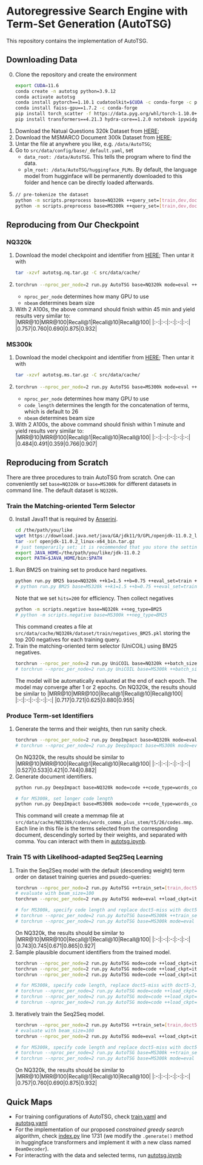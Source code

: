# Autoregressive Search Engine with Term-Set Generation (AutoTSG)

This repository contains the implementation of AutoTSG.

## Downloading Data
0. Clone the repository and create the environment
   ```bash
   export CUDA=11.6
   conda create -n autotsg python=3.9.12
   conda activate autotsg
   conda install pytorch==1.10.1 cudatoolkit=$CUDA -c conda-forge -c pytorch
   conda install faiss-gpu==1.7.2 -c conda-forge
   pip install torch_scatter -f https://data.pyg.org/whl/torch-1.10.0+$CUDA.html
   pip install transformers==4.21.3 hydra-core==1.2.0 notebook ipywidgets psutil
   ```
1. Download the Natual Questions 320k Dataset from [HERE](https://1drv.ms/u/s!AmgRICrhHL4_bh3wgA_e7ejudKQ?e=NvthFS);
2. Download the MSMARCO Document 300k Dataset from [HERE](https://1drv.ms/u/s!AmgRICrhHL4_bIeJu1oMopijuew?e=bXPPdu);
3. Untar the file at anywhere you like, e.g. `/data/AutoTSG`;
4. Go to `src/data/config/base/_default.yaml`, set 
   - `data_root: /data/AutoTSG`. This tells the program where to find the data.
   - `plm_root: /data/AutoTSG/huggingface_PLMs`. By default, the language model from hugginface will be permanently downloaded to this folder and hence can be directly loaded afterwards.
5. ```bash
   // pre-tokenize the dataset
   python -m scripts.preprocess base=NQ320k ++query_set=[train,dev,doct5-miss,doc]
   python -m scripts.preprocess base=MS300k ++query_set=[train,dev,doct5-3,doc]
   ```

## Reproducing from Our Checkpoint
### NQ320k
1. Download the model checkpoint and identifier from [HERE](https://1drv.ms/u/s!AmgRICrhHL4_b9DKN9jQw9kf6ds?e=3iBH0I); Then untar it with 
   ```bash
   tar -xzvf autotsg.nq.tar.gz -C src/data/cache/
   ```
2. ```bash
   torchrun --nproc_per_node=2 run.py AutoTSG base=NQ320k mode=eval ++nbeam=100 ++eval_batch_size=20
   ```
   - `nproc_per_node` determines how many GPU to use
   - `nbeam` determines beam size
3. With 2 A100s, the above command should finish within 45 min and yield results very similar to:
   |MRR@10|MRR@100|Recall@1|Recall@10|Recall@100|
   |:-:|:-:|:-:|:-:|:-:|
   |0.757|0.760|0.690|0.875|0.932|

### MS300k
1. Download the model checkpoint and identifier from [HERE](https://1drv.ms/u/s!AmgRICrhHL4_bfXHeSUeUpsi0qI?e=CrCICo); Then untar it with 
   ```bash
   tar -xzvf autotsg.ms.tar.gz -C src/data/cache/
   ```
2. ```bash
   torchrun --nproc_per_node=2 run.py AutoTSG base=MS300k mode=eval ++code_length=34 ++nbeam=100 ++eval_batch_size=20
   ```
   - `nproc_per_node` determines how many GPU to use
   - `code_length` determines the length for the concatenation of terms, which is default to 26
   - `nbeam` determines beam size
3. With 2 A100s, the above command should finish within 1 minute and yield results very similar to:
   |MRR@10|MRR@100|Recall@1|Recall@10|Recall@100|
   |:-:|:-:|:-:|:-:|:-:|
   |0.484|0.491|0.359|0.766|0.907|

## Reproducing from Scratch
There are three procedures to train AutoTSG from scratch. One can conveniently set `base=NQ320k` or `base=MS300k` for different datasets in command line. The default dataset is `NQ320k`.

### Train the Matching-oriented Term Selector
0. Install Java11 that is required by [Anserini](src/anserini/).
   ```bash
   cd /the/path/you/like
   wget https://download.java.net/java/GA/jdk11/9/GPL/openjdk-11.0.2_linux-x64_bin.tar.gz
   tar -xvf openjdk-11.0.2_linux-x64_bin.tar.gz
   # just temperarily set; it is recommended that you store the setting in ~/.bashrc
   export JAVA_HOME=/the/path/you/like/jdk-11.0.2
   export PATH=$JAVA_HOME/bin:$PATH
   ```
1. Run BM25 on training set to produce hard negatives.
   ```bash
   python run.py BM25 base=NQ320k ++k1=1.5 ++b=0.75 ++eval_set=train ++hits=200
   # python run.py BM25 base=MS320k ++k1=1.5 ++b=0.75 ++eval_set=train ++hits=200
   ```
   Note that we set `hits=200` for efficiency. Then collect negatives
   ```bash
   python -m scripts.negative base=NQ320k ++neg_type=BM25
   # python -m scripts.negative base=MS300k ++neg_type=BM25
   ```
   This command creates a file at `src/data/cache/NQ320k/dataset/train/negatives_BM25.pkl` storing the top 200 negatives for each training query.
2. Train the matching-oriented term selector (UniCOIL) using BM25 negatives.
   ```bash
   torchrun --nproc_per_node=2 run.py UniCOIL base=NQ320k ++batch_size=5 ++fp32
   # torchrun --nproc_per_node=2 run.py UniCOIL base=MS300k ++batch_size=5 ++fp32
   ```
   The model will be automatically evaluated at the end of each epoch. The model may converge after 1 or 2 epochs. On NQ320k, the results should be similar to
   |MRR@10|MRR@100|Recall@1|Recall@10|Recall@100|
   |:-:|:-:|:-:|:-:|:-:|
   |0.717|0.721|0.625|0.880|0.955|

### Produce Term-set Identifiers
1. Generate the terms and their weights, then run sanity check.
   ```bash
   torchrun --nproc_per_node=2 run.py DeepImpact base=NQ320k mode=eval ++load_ckpt=UniCOIL/best
   # torchrun --nproc_per_node=2 run.py DeepImpact base=MS300k mode=eval ++load_ckpt=UniCOIL/best
   ```
   On NQ320k, the results should be similar to
   |MRR@10|MRR@100|Recall@1|Recall@10|Recall@100|
   |:-:|:-:|:-:|:-:|:-:|
   |0.527|0.533|0.421|0.744|0.882|
2. Generate document identifiers.
   ```bash
   python run.py DeepImpact base=NQ320k mode=code ++code_type=words_comma_plus_stem ++code_tokenizer=t5 ++code_length=26 ++stem_code ++code_sep='\,'

   # for MS300k, set longer code length
   python run.py DeepImpact base=MS300k mode=code ++code_type=words_comma_plus_stem ++code_tokenizer=t5 ++code_length=34 ++stem_code ++code_sep='\,'
   ```
   This command will create a memmap file at `src/data/cache/NQ320k/codes/words_comma_plus_stem/t5/26/codes.mmp`. Each line in this file is the terms selected from the corresponding document, descendingly sorted by their weights, and separated with comma. You can interact with them in [autotsg.ipynb](src/notebooks/autotsg.ipynb).

### Train T5 with Likelihood-adapted Seq2Seq Learning
1. Train the Seq2Seq model with the default (descending weight) term order on dataset training queries and psuedo-queries:
   ```bash
   torchrun --nproc_per_node=2 run.py AutoTSG ++train_set=[train,doct5-miss,doc] ++save_ckpt=iter0
   # evaluate with beam_size=100
   torchrun --nproc_per_node=2 run.py AutoTSG mode=eval ++load_ckpt=iter0 ++nbeam=100 ++eval_batch_size=20

   # for MS300k, specify code length and replace doct5-miss with doct5-3
   # torchrun --nproc_per_node=2 run.py AutoTSG base=MS300k ++train_set=[train,doct5-3,doc] ++save_ckpt=iter0 ++code_length=34
   # torchrun --nproc_per_node=2 run.py AutoTSG base=MS300k mode=eval ++load_ckpt=iter0 ++nbeam=100 ++eval_batch_size=15 ++code_length=34
   ```
   On NQ320k, the results should be similar to
   |MRR@10|MRR@100|Recall@1|Recall@10|Recall@100|
   |:-:|:-:|:-:|:-:|:-:|
   |0.743|0.745|0.671|0.865|0.927|
2. Sample plausible document identifiers from the trained model.
   ```bash
   torchrun --nproc_per_node=2 run.py AutoTSG mode=code ++load_ckpt=iter0 ++sort_code ++nbeam=3 ++eval_set=train ++code_src=iter0 ++eval_batch_size=500 ++decode_do_sample ++sample_tau=5 ++decode_do_greedy
   torchrun --nproc_per_node=2 run.py AutoTSG mode=code ++load_ckpt=iter0 ++sort_code ++nbeam=3 ++eval_set=doct5-miss ++code_src=iter0 ++eval_batch_size=500 ++decode_do_sample ++sample_tau=5 ++decode_do_greedy
   torchrun --nproc_per_node=2 run.py AutoTSG mode=code ++load_ckpt=iter0 ++sort_code ++nbeam=3 ++eval_set=doc ++code_src=iter0 ++eval_batch_size=500 ++decode_do_sample ++sample_tau=5 ++decode_do_greedy

   # for MS300k, specify code length, replace doct5-miss with doct5-3, and disable sampling with temperature.
   # torchrun --nproc_per_node=2 run.py AutoTSG mode=code ++load_ckpt=iter0 ++sort_code ++nbeam=3 ++eval_set=train ++code_src=iter0 ++eval_batch_size=400 ++decode_do_greedy ++code_length=34
   # torchrun --nproc_per_node=2 run.py AutoTSG mode=code ++load_ckpt=iter0 ++sort_code ++nbeam=3 ++eval_set=doct5-3 ++code_src=iter0 ++eval_batch_size=400 ++decode_do_greedy ++code_length=34
   # torchrun --nproc_per_node=2 run.py AutoTSG mode=code ++load_ckpt=iter0 ++sort_code ++nbeam=3 ++eval_set=doc ++code_src=iter0 ++eval_batch_size=400 ++decode_do_greedy ++code_length=34
   ```
3. Iteratively train the Seq2Seq model.
   ```bash
   torchrun --nproc_per_node=2 run.py AutoTSG ++train_set=[train,doct5-miss,doc] ++return_query_code ++code_src=iter0 ++load_ckpt=iter0 ++save_ckpt=iter1 ++learning_rate=1e-5 ++scheduler=constant ++eval_delay=0 ++batach_size=100
   # evaluate with beam_size=100
   torchrun --nproc_per_node=2 run.py AutoTSG mode=eval ++load_ckpt=iter1 ++nbeam=100 ++eval_batch_size=20

   # for MS300k, specify code length and replace doct5-miss with doct5-3
   # torchrun --nproc_per_node=2 run.py AutoTSG base=MS300k ++train_set=[train,doct5-3,doc] ++return_query_code ++code_src=iter0 ++load_ckpt=iter0 ++save_ckpt=iter1 ++learning_rate=1e-5 ++scheduler=constant ++eval_delay=0 ++batach_size=100 ++code_length=34
   # torchrun --nproc_per_node=2 run.py AutoTSG base=MS300k mode=eval ++load_ckpt=iter1 ++nbeam=100 ++eval_batch_size=15 ++code_length=34
   ```
   On NQ320k, the results should be similar to
   |MRR@10|MRR@100|Recall@1|Recall@10|Recall@100|
   |:-:|:-:|:-:|:-:|:-:|
   |0.757|0.760|0.690|0.875|0.932|


## Quick Maps
- For training configurations of AutoTSG, check [train.yaml](src/data/config/mode/train.yaml) and [autotsg.yaml](src/data/config/autotsg.yaml)
- For the implementation of our proposed *constrained greedy search* algorithm, check [index.py](src/utils/index.py) line 1731 (we modify the `.generate()` method in huggingface transformers and implement it with a new class named `BeamDecoder`).
- For interacting with the data and selected terms, run [autotsg.ipynb](src/notebooks/autotsg.ipynb)